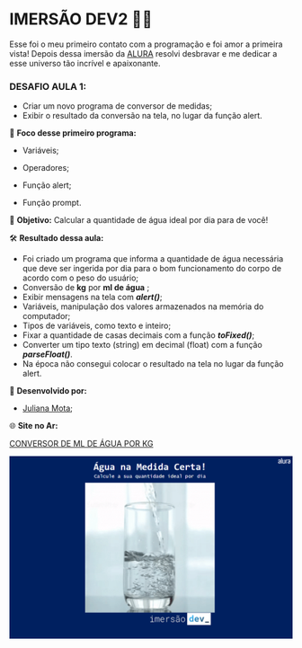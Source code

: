 # IMERSÃO DEV2 :woman_technologist:

Esse foi o meu primeiro contato com a programação e foi amor a primeira vista! Depois dessa imersão da [ALURA](www.alura.com.br) resolvi desbravar e me dedicar a esse universo tão incrível e apaixonante.


### DESAFIO AULA 1:

- Criar um novo programa de conversor de medidas;
- Exibir o resultado da conversão na tela, no lugar da função alert.




📒 **Foco desse primeiro programa:**

- Variáveis; 

- Operadores; 

- Função alert;

- Função prompt. 

  

:dart: **Objetivo:**
Calcular a quantidade de água ideal por dia para de você!


🛠  **Resultado dessa aula:** 

- Foi criado um programa que informa a quantidade de água necessária que deve ser ingerida por dia para o bom funcionamento do corpo de acordo com o peso do usuário; 
- Conversão de **kg** por **ml de água** ;
- Exibir mensagens na tela com **_alert()_**;
- Variáveis, manipulação dos valores armazenados na memória do computador;
- Tipos de variáveis, como texto e inteiro;
- Fixar a quantidade de casas decimais com a função **_toFixed()_**;
- Converter um tipo texto (string) em decimal (float) com a função **_parseFloat()_**.
- Na época não consegui colocar o resultado na tela no lugar da função alert.


🔖  **Desenvolvido por:**

- [Juliana Mota](https://www.linkedin.com/in/jumotac/);


🌐 **Site no Ar:**

[CONVERSOR DE ML DE ÁGUA POR KG](https://jumotac.github.io/ImersaoDev2-ConversorMedidas/)



![Foto de um copo de água enchendo](/conversor-medidas.png)

